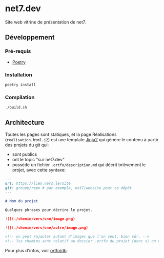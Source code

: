 # net7.dev

Site web vitrine de présentation de net7.

## Développement

### Pré-requis

- [Poetry](https://python-poetry.org/docs/)

### Installation

```bash
poetry install
```

### Compilation

```bash
./build.sh
```

## Architecture

Toutes les pages sont statiques, et la page Réalisations (`realisation.html.j2`) est une template [Jinja2](https://jinja.palletsprojects.com/en/3.0.x/) qui génère le contenu à partir des projets du git qui:

- sont publics
- ont le topic "sur net7.dev"
- possède un fichier `.ortfo/description.md` qui décrit brièvement le projet, avec cette syntaxe:

```markdown
---
url: https://lien.vers.le/site
git: groupe/repo # par exemple, net7/website pour ce dépôt
---

# Nom du projet

Quelques phrases pour décrire le projet.

![](./chemin/vers/une/image.png)

![](./chemin/vers/une/autre/image.png)

<!-- on peut rajouter autant d'images que l'on veut, bien sûr. -->
<!-- les chemins sont relatif au dossier .ortfo du projet (donc si on veut l'image qui est à `/logo.png` à la racine du dépôt, par exemple, on met `../logo.png` comme chemin) -->
```

Pour plus d'infos, voir [ortfo/db](https://github.com/ortfo/db).

